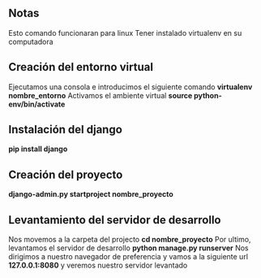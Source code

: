 
## Notas
Esto comando funcionaran para linux
Tener instalado virtualenv en su computadora
## Creación del entorno virtual 
Ejecutamos una consola e introducimos el siguiente comando
**virtualenv nombre_entorno**
Activamos el ambiente virtual 
**source python-env/bin/activate**
## Instalación del django
**pip install django**
## Creación del proyecto 
**django-admin.py startproject nombre_proyecto**
## Levantamiento del servidor de desarrollo
Nos movemos a la carpeta del projecto 
**cd nombre_proyecto** 
Por ultimo, levantamos el servidor de desarrollo
**python manage.py runserver**
Nos dirigimos a nuestro navegador de preferencia y vamos a la siguiente url
**127.0.0.1:8080**
y veremos nuestro servidor levantado 
